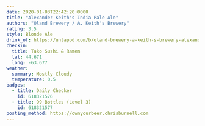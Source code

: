 ```yaml
---
date: 2020-01-03T22:42:20+0000
title: "Alexander Keith's India Pale Ale"
authors: "Oland Brewery / A. Keith's Brewery"
rating: 3.5
style: Blonde Ale
drink_of: https://untappd.com/b/oland-brewery-a-keith-s-brewery-alexander-keith-s-india-pale-ale/6700
checkin:
  title: Tako Sushi & Ramen
  lat: 44.671
  long: -63.677
weather:
  summary: Mostly Cloudy
  temperature: 0.5
badges:
  - title: Daily Checker
    id: 618321576
  - title: 99 Bottles (Level 3)
    id: 618321577
posting_method: https://ownyourbeer.chrisburnell.com
---
```

